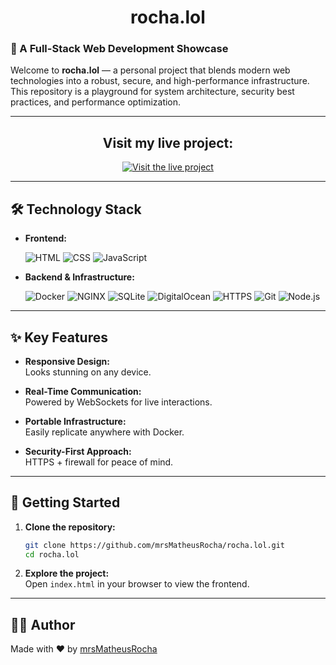 <div align="center">
  <h1>rocha.lol</h1>
</div>

### 🚀 A Full-Stack Web Development Showcase

Welcome to **rocha.lol** — a personal project that blends modern web technologies into a robust, secure, and high-performance infrastructure. This repository is a playground for system architecture, security best practices, and performance optimization.

-----

<div align="center">
  <div>
    <h2>Visit my live project:</h2>
    <a href="https://rocha.lol" target="_blank" rel="noopener noreferrer">
      <img src="https://img.shields.io/badge/live-rocha.lol-00bcd4?style=for-the-badge&logo=google-chrome" alt="Visit the live project">
    </a>
  </div>
</div>

-----

## 🛠️ Technology Stack

- **Frontend:**
  
  ![HTML](https://img.shields.io/badge/html5-E34F26?style=flat&logo=html5&logoColor=white)
  ![CSS](https://img.shields.io/badge/css3-1572B6?style=flat&logo=css3&logoColor=white)
  ![JavaScript](https://img.shields.io/badge/javascript-F7DF1E?style=flat&logo=javascript&logoColor=black)

- **Backend & Infrastructure:**
  
  ![Docker](https://img.shields.io/badge/docker-2496ED?style=flat&logo=docker&logoColor=white)
  ![NGINX](https://img.shields.io/badge/nginx-009639?style=flat&logo=nginx&logoColor=white)
  ![SQLite](https://img.shields.io/badge/sqlite-003B57?style=flat&logo=sqlite&logoColor=white)
  ![DigitalOcean](https://img.shields.io/badge/digitalocean-0080FF?style=flat&logo=digitalocean&logoColor=white)
  ![HTTPS](https://img.shields.io/badge/https-2C8EBB?style=flat&logo=letsencrypt&logoColor=white)
  ![Git](https://img.shields.io/badge/git-F05032?style=flat&logo=git&logoColor=white)
  ![Node.js](https://img.shields.io/badge/node.js-339933?style=flat&logo=node.js&logoColor=white)

-----

## ✨ Key Features

- **Responsive Design:**  
  Looks stunning on any device.

- **Real-Time Communication:**  
  Powered by WebSockets for live interactions.

- **Portable Infrastructure:**  
  Easily replicate anywhere with Docker.

- **Security-First Approach:**  
  HTTPS + firewall for peace of mind.

-----

## 🚦 Getting Started

1. **Clone the repository:**
    ```bash
    git clone https://github.com/mrsMatheusRocha/rocha.lol.git
    cd rocha.lol
    ```

2. **Explore the project:**  
   Open `index.html` in your browser to view the frontend.

-----

## 👨‍💻 Author

Made with ❤️ by [mrsMatheusRocha](https://github.com/mrsMatheusRocha)

